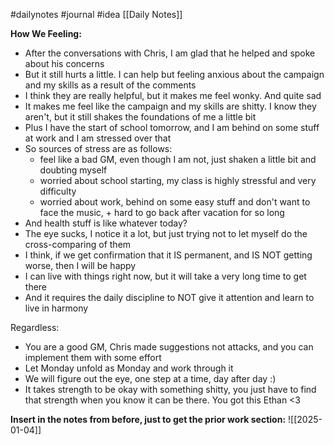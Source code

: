 #dailynotes #journal #idea
[[Daily Notes]]

**How We Feeling:**
- After the conversations with Chris, I am glad that he helped and spoke about his concerns
- But it still hurts a little. I can help but feeling anxious about the campaign and my skills as a result of the comments
- I think they are really helpful, but it makes me feel wonky. And quite sad
- It makes me feel like the campaign and my skills are shitty. I know they aren't, but it still shakes the foundations of me a little bit
- Plus I have the start of school tomorrow, and I am behind on some stuff at work and I am stressed over that
- So sources of stress are as follows:
	- feel like a bad GM, even though I am not, just shaken a little bit and doubting myself
	- worried about school starting, my class is highly stressful and very difficulty
	- worried about work, behind on some easy stuff and don't want to face the music, + hard to go back after vacation for so long
- And health stuff is like whatever today?
- The eye sucks, I notice it a lot, but just trying not to let myself do the cross-comparing of them 
- I think, if we get confirmation that it IS permanent, and IS NOT getting worse, then I will be happy
- I can live with things right now, but it will take a very long time to get there
- And it requires the daily discipline to NOT give it attention and learn to live in harmony 

Regardless: 
- You are a good GM, Chris made suggestions not attacks, and you can implement them with some effort
- Let Monday unfold as Monday and work through it
- We will figure out the eye, one step at a time, day after day :)
- It takes strength to be okay with something shitty, you just have to find that strength when you know it can be there. You got this Ethan <3 

**Insert in the notes from before, just to get the prior work section:**
![[2025-01-04]]
